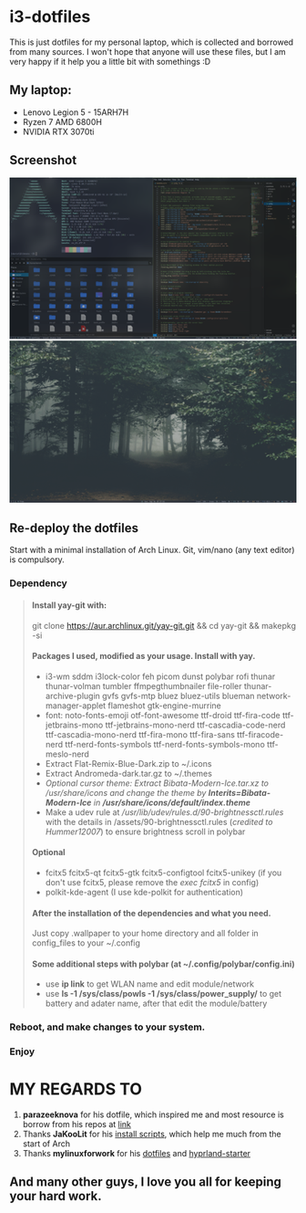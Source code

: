 # i3-dotfiles
This is just dotfiles for my personal laptop, which is collected and borrowed from many sources.
I won't hope that anyone will use these files, but I am very happy if it help you a little bit with somethings :D

## My laptop:
- Lenovo Legion 5 - 15ARH7H
- Ryzen 7 AMD 6800H
- NVIDIA RTX 3070ti

## Screenshot
![Screenshot1](/Screenshot/screenshot1.png "full")
![Screenshot2](/Screenshot/screenshot2.png "free")

## Re-deploy the dotfiles
Start with a minimal installation of Arch Linux.
Git, vim/nano (any text editor) is compulsory.

### Dependency
> #### Install yay-git with:
> git clone https://aur.archlinux.git/yay-git.git && cd yay-git && makepkg -si
> #### Packages I used, modified as your usage. Install with yay.
> - i3-wm sddm i3lock-color feh picom dunst polybar rofi thunar thunar-volman tumbler ffmpegthumbnailer file-roller thunar-archive-plugin gvfs gvfs-mtp bluez bluez-utils blueman network-manager-applet flameshot gtk-engine-murrine
> - font: noto-fonts-emoji otf-font-awesome ttf-droid ttf-fira-code ttf-jetbrains-mono ttf-jetbrains-mono-nerd ttf-cascadia-code-nerd ttf-cascadia-mono-nerd ttf-fira-mono ttf-fira-sans ttf-firacode-nerd ttf-nerd-fonts-symbols ttf-nerd-fonts-symbols-mono
ttf-meslo-nerd
> - Extract Flat-Remix-Blue-Dark.zip to ~/.icons
> - Extract Andromeda-dark.tar.gz to ~/.themes
> - <em>Optional cursor theme: Extract Bibata-Modern-Ice.tar.xz to /usr/share/icons and change the theme by <strong>Interits=Bibata-Modern-Ice</strong> in <strong>/usr/share/icons/default/index.theme</strong></em>
> - Make a udev rule at <em>/usr/lib/udev/rules.d/90-brightnessctl.rules</em> with the details in /assets/90-brightnessctl.rules (<em>credited to Hummer12007</em>) to ensure brightness scroll in polybar
>
> #### Optional
> - fcitx5 fcitx5-qt fcitx5-gtk fcitx5-configtool fcitx5-unikey (if you don't use fcitx5, please remove the <em>exec fcitx5</em> in config)
> - polkit-kde-agent (I use kde-polkit for authentication)
> 
> #### After the installation of the dependencies and what you need.
> Just copy .wallpaper to your home directory and all folder in config_files to your ~/.config
>
> #### Some additional steps with polybar (at ~/.config/polybar/config.ini)
> - use <strong>ip link</strong> to get WLAN name and edit module/network
> - use <strong>ls -1 /sys/class/powls -1 /sys/class/power_supply/</strong> to get battery and adater name, after that edit the module/battery

### Reboot, and make changes to your system.
### Enjoy

# MY REGARDS TO
1. **parazeeknova** for his dotfile, which inspired me and most resource is borrow from his repos at [link](https://github.com/parazeeknova/dotfiles/tree/main)
2. Thanks **JaKooLit** for his [install scripts](https://github.com/JaKooLit/Arch-Hyprland), which help me much from the start of Arch
3. Thanks **mylinuxforwork** for his [dotfiles](https://github.com/mylinuxforwork/dotfiles) and [hyprland-starter](https://github.com/mylinuxforwork/hyprland-starter)
## And many other guys, I love you all for keeping your hard work.